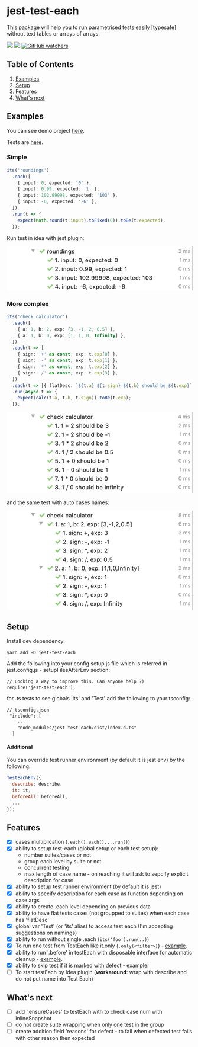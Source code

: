 # jest-test-each

This package will help you to run parametrised tests easily [typesafe] without text tables or arrays of arrays.

![](https://img.shields.io/badge/License-MIT-yellow.svg)
![](https://img.shields.io/badge/PRs-welcome-brightgreen.svg?style=flat-square)
[![GitHub watchers](https://img.shields.io/github/watchers/mmisty/jest-test-each.svg?style=social)](https://github.com/mmisty/jest-test-each/watchers)

## Table of Contents

1. [Examples](#examples)
2. [Setup](#setup)
3. [Features](#features)
4. [What's next](#whats-next)

## Examples

You can see demo project [here](https://github.com/mmisty/jest-test-each/blob/main/tests/example).

Tests are [here](https://github.com/mmisty/jest-test-each/blob/main/tests/example/src).

### Simple

```typescript
its('roundings')
  .each([
    { input: 0, expected: '0' },
    { input: 0.99, expected: '1' },
    { input: 102.99998, expected: '103' },
    { input: -6, expected: '-6' },
  ])
  .run(t => {
    expect(Math.round(t.input).toFixed(0)).toBe(t.expected);
  });
```

Run test in idea with jest plugin:

![](https://github.com/mmisty/jest-test-each/blob/main/package/docs/roundings.png)

### More complex

```typescript
its('check calculator')
  .each([
    { a: 1, b: 2, exp: [3, -1, 2, 0.5] },
    { a: 1, b: 0, exp: [1, 1, 0, Infinity] },
  ])
  .each(t => [
    { sign: '+' as const, exp: t.exp[0] },
    { sign: '-' as const, exp: t.exp[1] },
    { sign: '*' as const, exp: t.exp[2] },
    { sign: '/' as const, exp: t.exp[3] },
  ])
  .each(t => [{ flatDesc: `${t.a} ${t.sign} ${t.b} should be ${t.exp}` }])
  .run(async t => {
    expect(calc(t.a, t.b, t.sign)).toBe(t.exp);
  });
```

![](https://github.com/mmisty/jest-test-each/blob/main/package/docs/calc.png)

and the same test with auto cases names:

![](https://github.com/mmisty/jest-test-each/blob/main/package/docs/calc2.png)

## Setup

Install dev dependency:

```
yarn add -D jest-test-each
```

Add the following into your config setup.js file which is referred in jest.config.js - setupFilesAfterEnv section:

```
// Looking a way to improve this. Can anyone help ?)
require('jest-test-each');
```

for .ts tests to see globals 'its' and 'Test' add the following to your tsconfig:

```
// tsconfig.json
 "include": [
    ...
    "node_modules/jest-test-each/dist/index.d.ts"
  ]
```

#### Additional

You can override test runner environment (by default it is jest env) by the following:

```javascript
TestEachEnv({
  describe: describe,
  it: it,
  beforeAll: beforeAll,
  ...
});
```

## Features

- [x] cases multiplication (`.each().each()....run()`)
- [x] ability to setup test-each (global setup or each test setup):
  - number suites/cases or not
  - group each level by suite or not
  - concurrent testing
  - max length of case name - on reaching it will ask to sepcify explicit description for case
- [x] ability to setup test runner environment (by default it is jest)
- [x] ability to specify description for each case as function depending on case args
- [x] ability to create .each level depending on previous data
- [x] ability to have flat tests cases (not groupped to suites) when each case has 'flatDesc'
- [x] global var 'Test' (or 'its' alias) to access test each (I'm accepting suggestions on namings)
- [x] ability to run without single .each (`its('foo').run(..)`)
- [x] To run one test from TestEach like it.only (`.only(<filter>)`) - [example](https://github.com/mmisty/jest-test-each/blob/main/tests/example/src/example.only.test.ts).
- [x] ability to run '.before' in testEach with disposable interface for automatic cleanup - [example](https://github.com/mmisty/jest-test-each/blob/main/tests/example/src/example.before.test.ts).
- [x] ability to skip test if it is marked with defect - [example](https://github.com/mmisty/jest-test-each/blob/main/tests/example/src/example.defect.test.ts).
- [ ] To start testEach by Idea plugin (**workaround**: wrap with describe and do not put name into Test Each)

## What's next

- [ ] add '.ensureCases' to testEach with to check case num with inlineSnapshot
- [ ] do not create suite wrapping when only one test in the group
- [ ] create addition field 'reasons' for defect - to fail when defected test fails with other reason then expected
